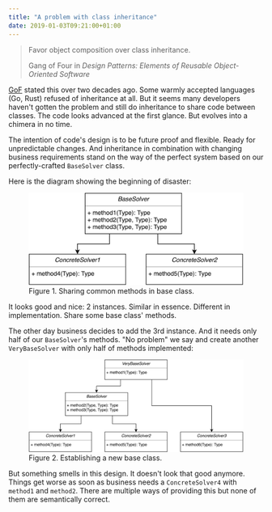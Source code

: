 ```yaml
---
title: "A problem with class inheritance"
date: 2019-01-03T09:21:00+01:00
---
```

<blockquote class="blockquote text-right">
  <p class="mb-0">Favor object composition over class inheritance.</p>
  <footer class="blockquote-footer">Gang of Four in <cite title="Design Patterns: Elements of Reusable Object-Oriented Software">Design Patterns: Elements of Reusable Object-Oriented Software</cite></footer>
</blockquote>

[GoF](http://wiki.c2.com/?GangOfFour) stated this over two decades ago.
Some warmly accepted languages (Go, Rust) refused of inheritance at all.
But it seems many developers haven't gotten the problem and still do inheritance to share code between classes.
The code looks advanced at the first glance.
But evolves into a chimera in no time.

The intention of code's design is to be future proof and flexible. Ready for unpredictable changes. And inheritance in combination with changing business
requirements stand on the way of the perfect system based on our perfectly-crafted `BaseSolver` class.

Here is the diagram showing the beginning of disaster:

<figure class="figure">
    <img class="figure-img" src="./base-class.png" alt="The class diagram showing keeping common methods in Base class" width="600" />
    <figcaption class="figure-caption text-center">Figure 1. Sharing common methods in base class.</figcaption>
</figure>

It looks good and nice: 2 instances. Similar in essence. Different in implementation. Share some base class' methods.

The other day business decides to add the 3rd instance. And it needs only half of our `BaseSolver`'s methods.
"No problem" we say and create another `VeryBaseSolver` with only half of methods implemented:


<figure class="figure">
    <img class="figure-img" src="./very-base-class.png" alt="The class diagram showing creating VeryBase class out of the necessity to borrow couple of methods from Base class" width="800" />
    <figcaption class="figure-caption text-center">Figure 2. Establishing a new base class.</figcaption>
</figure>

But something smells in this design. It doesn't look that good anymore.
Things get worse as soon as business needs a `ConcreteSolver4` with `method1` and `method2`.
There are multiple ways of providing this but none of them are semantically correct.



